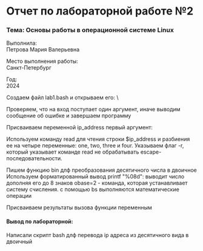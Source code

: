 # Отчет по лабораторной работе №2

### Тема: Основы работы в операционной системе Linux

Выполнила:  
Петрова Мария Валерьевна

Место выполнения работы:  
Санкт-Петербург

Год:  
2024

Создаем файл lab1.bash и открываем его: \



Проверяем, что на вход поступает один аргумент, иначе выводим сообщение об ошибке и завершаем программу `   `   `   `




Присваиваем переменной ip_address первый аргумент: `   `   `   `






Используем команду read для чтения строки $ip_address и разбиения ее на четыре переменные: one, two, three и four.
Указываем флаг -r, который указывает команде read не обрабатывать escape-последовательности.`  `  `  `

Пишем функцию bin длф преобразования десятичного числа в двоичное
Используем форматированный вывод printf "%08d": выводит число дополняя его до 8 знаков
obase=2 - команда, которая устанавливает систему счисления. с помощью bs выполняются математические операции


Присваиваем результаты вызова функции переменным

#### Вывод по лабораторной: 

Написали скрипт bash длф перевода ip адреса из десятичного вида в двоичный

